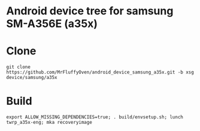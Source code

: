 # Android device tree for samsung SM-A356E (a35x)

# Clone
    git clone https://github.com/MrFluffyOven/android_device_samsung_a35x.git -b xsg device/samsung/a35x

# Build
    export ALLOW_MISSING_DEPENDENCIES=true; . build/envsetup.sh; lunch twrp_a35x-eng; mka recoveryimage
